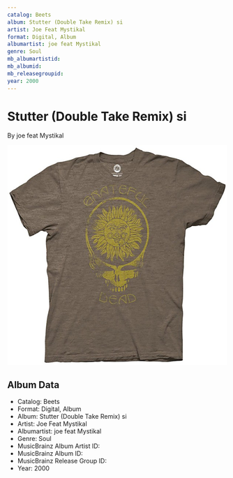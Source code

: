 ```yaml
---
catalog: Beets
album: Stutter (Double Take Remix) si
artist: Joe Feat Mystikal
format: Digital, Album
albumartist: joe feat Mystikal
genre: Soul
mb_albumartistid: 
mb_albumid: 
mb_releasegroupid: 
year: 2000
---
```


# Stutter (Double Take Remix) si

By joe feat Mystikal

![](../../assets/beetscovers/Joe_Feat_Mystikal-Stutter_Double_Take_Remix_si.jpg)

## Album Data

- Catalog: Beets
- Format: Digital, Album
- Album: Stutter (Double Take Remix) si
- Artist: Joe Feat Mystikal
- Albumartist: joe feat Mystikal
- Genre: Soul
- MusicBrainz Album Artist ID: 
- MusicBrainz Album ID: 
- MusicBrainz Release Group ID: 
- Year: 2000

